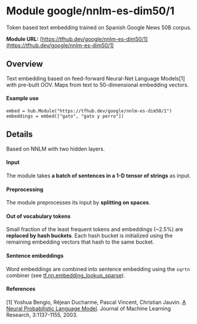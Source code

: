 # Module google/&zwnj;nnlm-es-dim50/1
Token based text embedding trained on Spanish Google News 
50B corpus.

<!-- dataset: Google News -->
<!-- language: es -->
<!-- module-type: text-embedding -->
<!-- network-architecture: NNLM -->

**Module URL:** [https://tfhub.dev/google/nnlm-es-dim50/1](https://tfhub.dev/google/nnlm-es-dim50/1)

## Overview

Text embedding based on feed-forward Neural-Net Language Models[1] with
pre-built OOV. Maps from text to 50-dimensional embedding vectors.

#### Example use
```
embed = hub.Module("https://tfhub.dev/google/nnlm-es-dim50/1")
embeddings = embed(["gato", "gato y perro"])
```

## Details
Based on NNLM with two hidden layers.

#### Input
The module takes **a batch of sentences in a 1-D tensor of strings** as input.

#### Preprocessing
The module preprocesses its input by **splitting on spaces**.

#### Out of vocabulary tokens
Small fraction of the least frequent tokens and embeddings (~2.5%) are
**replaced by hash buckets**. Each hash bucket is initialized using the remaining
embedding vectors that hash to the same bucket.

#### Sentence embeddings
Word embeddings are combined into sentence embedding using the `sqrtn` combiner
(see [tf.nn.embedding_lookup_sparse](https://www.tensorflow.org/versions/master/api_docs/python/tf/nn/embedding_lookup_sparse)).

#### References
[1] Yoshua Bengio, Réjean Ducharme, Pascal Vincent, Christian Jauvin.
[A Neural Probabilistic Language Model](http://www.jmlr.org/papers/volume3/bengio03a/bengio03a.pdf).
Journal of Machine Learning Research, 3:1137-1155, 2003.
